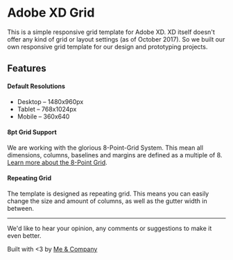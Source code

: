 # Adobe XD Grid
This is a simple responsive grid template for Adobe XD. XD itself doesn't offer any kind of grid or layout settings (as of October 2017). So we built our own responsive grid template for our design and prototyping projects.

## Features

#### Default Resolutions

* Desktop – 1480x960px
* Tablet – 768x1024px
* Mobile – 360x640

#### 8pt Grid Support

We are working with the glorious 8-Point-Grid System. This mean all dimensions, columns, baselines and margins are defined as a multiple of 8. [Learn more about the 8-Point Grid](https://spec.fm/specifics/8-pt-grid). 

#### Repeating Grid
The template is designed as repeating grid. This means you can easily change the size and amount of columns, as well as the gutter width in between.

----
We'd like to hear your opinion, any comments or suggestions to make it even better.

Built with <3 by [Me & Company](https://me-company.de)
